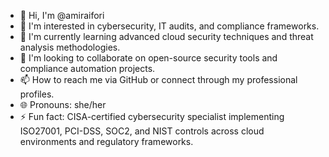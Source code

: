 - 👋 Hi, I'm @amiraifori
- 👀 I'm interested in cybersecurity, IT audits, and compliance frameworks.
- 🌱 I'm currently learning advanced cloud security techniques and threat analysis methodologies.
- 💞️ I'm looking to collaborate on open-source security tools and compliance automation projects.
- 📫 How to reach me via GitHub or connect through my professional profiles.
- 🌐 Pronouns: she/her
- ⚡ Fun fact: CISA-certified cybersecurity specialist implementing ISO27001, PCI-DSS, SOC2, and NIST controls across cloud environments and regulatory frameworks.

<!---
amiraifori/amiraifori is a ✨ special ✨ repository because its `README.md` (this file) appears on your GitHub profile.
You can click the Preview link to take a look at your changes.
--->
